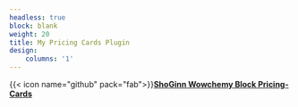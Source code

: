 ```yaml
---
headless: true
block: blank
weight: 20
title: My Pricing Cards Plugin
design:
    columns: '1'
---
```


{{< icon name="github" pack="fab">}}[**ShoGinn Wowchemy Block Pricing-Cards**](https://github.com/ShoGinn/wowchemy-blocks/tree/main/blocks/pricing-cards)
